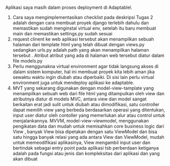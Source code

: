 Aplikasi saya masih dalam proses deployment di Adaptable\

1. Cara saya mengimplementasikan checklist pada deskripsi Tugas 2 
   adalah dengan cara membuat proyek django terlebih dahulu dan memastikan
   sudah menginstal virtual env, setelah itu baru membuat main dan memastikan
   settings.py sudah sesuai
2. request clinent ke web aplikasi tersebut akan menampilkan sebuah halaman dari template
   html yang telah dibuat dengan views.py sedangkan urls.py adalah path yang akan menampilkan halaman tersebut
   . Atribut atribut yang ada di halaman web tersebut diatur dalam file models.py
3. Perlu menggunakna virtual environment agar tidak langsung akses di dalam sistem komputer,
   hal ini membuat proyek kita lebih aman jika sewaktu waktu ingin diubah atau diperbaiki.
   Di sisi lain perlu virtual environment juga untuk mendeploy aplikasi ke adaptable.
4. MVT yang sekarang digunakan dengan model-view-tamplate yang menampilkan sebuah web
   dari file html yang ditampulkan oleh view dan atributnya diatur di models
   MVC, antara view dan model sangat berkaitan erat
   jadi sulit untuk diubah atau dimodifikasi, satu controller dapat memilih view yang
   berbeda berdasarkan operasi yang ditentukan, input user diatur oleh contoller
   yang memerlukan alur atau control untuk menjalankannya.
   MVVM, model-view-viewmodel, menggunakan pengikatan data dan mudah untuk memisahkan core business logic dari View
   , banyak View bisa dipetakan dengan satu ViewModel dan bisa satu hingga banyak
   relasi yang ada antara View dan ViewModel, mudah untuk memeodifikasi aplikasinya,
   View mengambil input user dan bertindak sebagai entry point pada aplikasi tsb
   perberdaan ketiganya adalah pada fungsi atau jenis dan kompleksitas dari aplikasi dan yang akan dibuat
 
